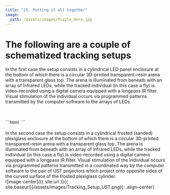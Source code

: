 ```yaml
---
title: "25. Putting it all together"
image: 
  path: /assets/images/Puzzle_Hero.jpg
---
```


<!--- # General concepts --->

# The following are a couple of schematized tracking setups
In the first case the setup consists in a cylindrical LED panel enclosure at the bottom of which there is a circular 3D-printed transparent-resin arena with a transparent glass top. The arena is illuminated from beneath with an array of Infrared LEDs, while the tracked individual (in this case a fly) is video-recorded using a digital camera equipped with a longpass IR filter. Visual stimulation of the individual occurs via programmed patterns transmitted by the computer software to the arrays of LEDs.

<br />
<br />
```html
<img src="/assets/images/Tracking_Setup_LED.png" class="align-center" alt="">
```
<br />
<br />
In the second case the setup consists in a cylindrical frosted (sanded) plexiglass enclosure at the bottom of which there is a circular 3D-printed transparent-resin arena with a transparent glass top. The arena is illuminated from beneath with an array of Infrared LEDs, while the tracked individual (in this case a fly) is video-recorded using a digital camera equipped with a longpass IR filter. Visual stimulation of the individual occurs via programmed patterns transmitted in a coordinated way by the computer software to the pair of UST projectors which project onto opposite sides of the curved surface of the frosted plexiglass cylinder.

<br />
![image-center]({{ site.url }}{{ site.baseurl}}/assets/images/Tracking_Setup_UST.png){: .align-center} 

